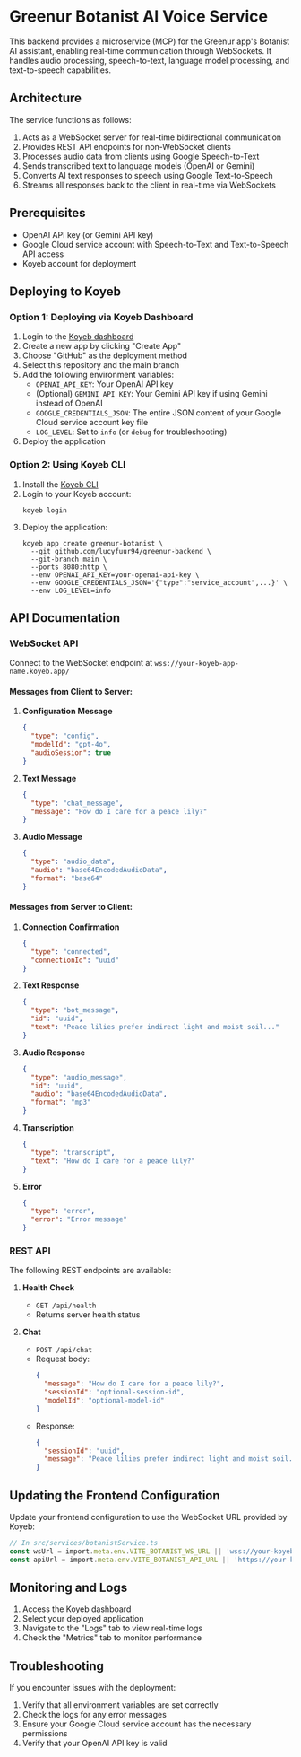 # Greenur Botanist AI Voice Service

This backend provides a microservice (MCP) for the Greenur app's Botanist AI assistant, enabling real-time communication through WebSockets. It handles audio processing, speech-to-text, language model processing, and text-to-speech capabilities.

## Architecture

The service functions as follows:
1. Acts as a WebSocket server for real-time bidirectional communication
2. Provides REST API endpoints for non-WebSocket clients
3. Processes audio data from clients using Google Speech-to-Text
4. Sends transcribed text to language models (OpenAI or Gemini)
5. Converts AI text responses to speech using Google Text-to-Speech
6. Streams all responses back to the client in real-time via WebSockets

## Prerequisites

- OpenAI API key (or Gemini API key)
- Google Cloud service account with Speech-to-Text and Text-to-Speech API access
- Koyeb account for deployment

## Deploying to Koyeb

### Option 1: Deploying via Koyeb Dashboard

1. Login to the [Koyeb dashboard](https://app.koyeb.com/)
2. Create a new app by clicking "Create App"
3. Choose "GitHub" as the deployment method
4. Select this repository and the main branch
5. Add the following environment variables:
   - `OPENAI_API_KEY`: Your OpenAI API key
   - (Optional) `GEMINI_API_KEY`: Your Gemini API key if using Gemini instead of OpenAI
   - `GOOGLE_CREDENTIALS_JSON`: The entire JSON content of your Google Cloud service account key file
   - `LOG_LEVEL`: Set to `info` (or `debug` for troubleshooting)
6. Deploy the application

### Option 2: Using Koyeb CLI

1. Install the [Koyeb CLI](https://www.koyeb.com/docs/cli/installation)
2. Login to your Koyeb account:
   ```
   koyeb login
   ```
3. Deploy the application:
   ```
   koyeb app create greenur-botanist \
     --git github.com/lucyfuur94/greenur-backend \
     --git-branch main \
     --ports 8080:http \
     --env OPENAI_API_KEY=your-openai-api-key \
     --env GOOGLE_CREDENTIALS_JSON='{"type":"service_account",...}' \
     --env LOG_LEVEL=info
   ```

## API Documentation

### WebSocket API

Connect to the WebSocket endpoint at `wss://your-koyeb-app-name.koyeb.app/`

#### Messages from Client to Server:

1. **Configuration Message**
   ```json
   {
     "type": "config",
     "modelId": "gpt-4o",
     "audioSession": true
   }
   ```

2. **Text Message**
   ```json
   {
     "type": "chat_message",
     "message": "How do I care for a peace lily?"
   }
   ```

3. **Audio Message**
   ```json
   {
     "type": "audio_data",
     "audio": "base64EncodedAudioData",
     "format": "base64"
   }
   ```

#### Messages from Server to Client:

1. **Connection Confirmation**
   ```json
   {
     "type": "connected",
     "connectionId": "uuid"
   }
   ```

2. **Text Response**
   ```json
   {
     "type": "bot_message",
     "id": "uuid",
     "text": "Peace lilies prefer indirect light and moist soil..."
   }
   ```

3. **Audio Response**
   ```json
   {
     "type": "audio_message",
     "id": "uuid",
     "audio": "base64EncodedAudioData",
     "format": "mp3"
   }
   ```

4. **Transcription**
   ```json
   {
     "type": "transcript",
     "text": "How do I care for a peace lily?"
   }
   ```

5. **Error**
   ```json
   {
     "type": "error",
     "error": "Error message"
   }
   ```

### REST API

The following REST endpoints are available:

1. **Health Check**
   - `GET /api/health`
   - Returns server health status

2. **Chat**
   - `POST /api/chat`
   - Request body:
     ```json
     {
       "message": "How do I care for a peace lily?",
       "sessionId": "optional-session-id",
       "modelId": "optional-model-id"
     }
     ```
   - Response:
     ```json
     {
       "sessionId": "uuid",
       "message": "Peace lilies prefer indirect light and moist soil..."
     }
     ```

## Updating the Frontend Configuration

Update your frontend configuration to use the WebSocket URL provided by Koyeb:

```typescript
// In src/services/botanistService.ts
const wsUrl = import.meta.env.VITE_BOTANIST_WS_URL || 'wss://your-koyeb-app-name.koyeb.app';
const apiUrl = import.meta.env.VITE_BOTANIST_API_URL || 'https://your-koyeb-app-name.koyeb.app/api';
```

## Monitoring and Logs

1. Access the Koyeb dashboard
2. Select your deployed application
3. Navigate to the "Logs" tab to view real-time logs
4. Check the "Metrics" tab to monitor performance

## Troubleshooting

If you encounter issues with the deployment:

1. Verify that all environment variables are set correctly
2. Check the logs for any error messages
3. Ensure your Google Cloud service account has the necessary permissions
4. Verify that your OpenAI API key is valid
